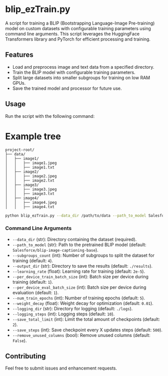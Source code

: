 # blip_ezTrain.py

A script for training a BLIP (Bootstrapping Language-Image Pre-training) model on custom datasets with configurable training parameters using command line arguments. This script leverages the HuggingFace Transformers library and PyTorch for efficient processing and training.

## Features

- Load and preprocess image and text data from a specified directory.
- Train the BLIP model with configurable training parameters.
- Split large datasets into smaller subgroups for training on low RAM GPUs.
- Save the trained model and processor for future use.

## Usage

Run the script with the following command:

# Example tree

```
project-root/
├── data/
│   ├── image1/
│   │   ├── image1.jpeg
│   │   ├── image1.txt
│   ├── image2/
│   │   ├── image2.jpeg
│   │   ├── image2.txt
│   ├── image3/
│   │   ├── image3.jpeg
│   │   ├── image3.txt
│   ├── image4/
│   │   ├── image4.jpeg
│   │   ├── image4.txt
```

```sh
python blip_ezTrain.py --data_dir /path/to/data --path_to_model Salesforce/blip-image-captioning-base --subgroups_count 4 --output_dir ./results --learning_rate 2e-5 --num_train_epochs 5
```

### Command Line Arguments

- `--data_dir` (str): Directory containing the dataset (required).
- `--path_to_model` (str): Path to the pretrained BLIP model (default: `Salesforce/blip-image-captioning-base`).
- `--subgroups_count` (int): Number of subgroups to split the dataset for training (default: `4`).
- `--output_dir` (str): Directory to save the results (default: `./results`).
- `--learning_rate` (float): Learning rate for training (default: `2e-5`).
- `--per_device_train_batch_size` (int): Batch size per device during training (default: `1`).
- `--per_device_eval_batch_size` (int): Batch size per device during evaluation (default: `1`).
- `--num_train_epochs` (int): Number of training epochs (default: `5`).
- `--weight_decay` (float): Weight decay for optimization (default: `0.01`).
- `--logging_dir` (str): Directory for logging (default: `./logs`).
- `--logging_steps` (int): Logging steps (default: `10`).
- `--save_total_limit` (int): Limit the total amount of checkpoints (default: `2`).
- `--save_steps` (int): Save checkpoint every X updates steps (default: `500`).
- `--remove_unused_columns` (bool): Remove unused columns (default: `False`).

## Contributing

Feel free to submit issues and enhancement requests.
